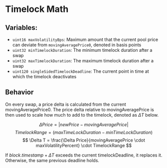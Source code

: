 # Timelock Math

## Variables:
- `uint16 maxVolatilityBps`: Maximum amount that the current pool price can deviate from `movingAveragePrice0`, denoted in basis points
- `uint32 minTimelockDuration`: The minimum timelock duration after a swap
- `uint32 maxTimelockDuration`: The maximum timelock duration after a swap
- `uint120 singleSidedTimelockDeadline`: The current point in time at which the timelock deactivates

## Behavior

On every swap, a price delta is calculated from the current movingAveragePrice0. The price delta relative to movingAveragePrice is then used to scale how much to add to the timelock, denoted as $\Delta T$ below.

$$
\Delta Price = |newPrice - movingAveragePrice|
$$
$$
TimelockRange = (maxTimeLockDuration - minTimeLockDuration)
$$
$$
\Delta T = \frac{\Delta Price}{movingAveragePrice \cdot maxVolatilityPercent} \cdot TimelockRange
$$

If $block.timestamp + \Delta T$ exceeds the current timelockDeadline, it replaces it. Otherwise, the same previous deadline holds.